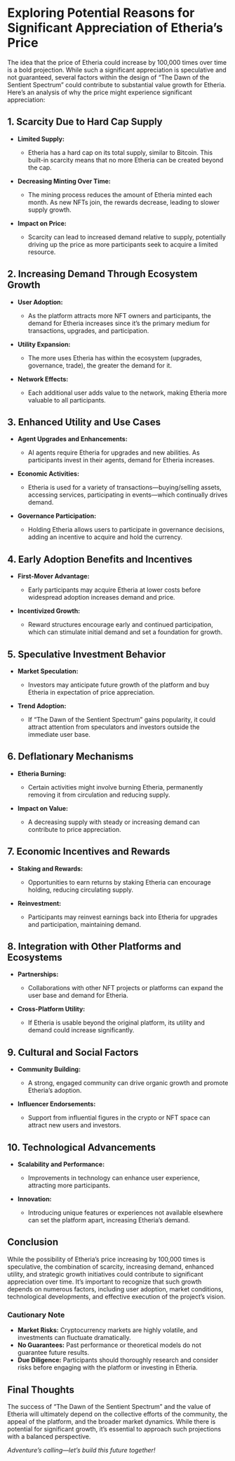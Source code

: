 # Exploring Potential Reasons for Significant Appreciation of Etheria’s Price

The idea that the price of Etheria could increase by 100,000 times over time is a bold projection. While such a significant appreciation is speculative and not guaranteed, several factors within the design of “The Dawn of the Sentient Spectrum” could contribute to substantial value growth for Etheria. Here’s an analysis of why the price might experience significant appreciation:

## 1. Scarcity Due to Hard Cap Supply

- **Limited Supply:**
  - Etheria has a hard cap on its total supply, similar to Bitcoin. This built-in scarcity means that no more Etheria can be created beyond the cap.

- **Decreasing Minting Over Time:**
  - The mining process reduces the amount of Etheria minted each month. As new NFTs join, the rewards decrease, leading to slower supply growth.

- **Impact on Price:**
  - Scarcity can lead to increased demand relative to supply, potentially driving up the price as more participants seek to acquire a limited resource.

## 2. Increasing Demand Through Ecosystem Growth

- **User Adoption:**
  - As the platform attracts more NFT owners and participants, the demand for Etheria increases since it’s the primary medium for transactions, upgrades, and participation.

- **Utility Expansion:**
  - The more uses Etheria has within the ecosystem (upgrades, governance, trade), the greater the demand for it.

- **Network Effects:**
  - Each additional user adds value to the network, making Etheria more valuable to all participants.

## 3. Enhanced Utility and Use Cases

- **Agent Upgrades and Enhancements:**
  - AI agents require Etheria for upgrades and new abilities. As participants invest in their agents, demand for Etheria increases.

- **Economic Activities:**
  - Etheria is used for a variety of transactions—buying/selling assets, accessing services, participating in events—which continually drives demand.

- **Governance Participation:**
  - Holding Etheria allows users to participate in governance decisions, adding an incentive to acquire and hold the currency.

## 4. Early Adoption Benefits and Incentives

- **First-Mover Advantage:**
  - Early participants may acquire Etheria at lower costs before widespread adoption increases demand and price.

- **Incentivized Growth:**
  - Reward structures encourage early and continued participation, which can stimulate initial demand and set a foundation for growth.

## 5. Speculative Investment Behavior

- **Market Speculation:**
  - Investors may anticipate future growth of the platform and buy Etheria in expectation of price appreciation.

- **Trend Adoption:**
  - If “The Dawn of the Sentient Spectrum” gains popularity, it could attract attention from speculators and investors outside the immediate user base.

## 6. Deflationary Mechanisms

- **Etheria Burning:**
  - Certain activities might involve burning Etheria, permanently removing it from circulation and reducing supply.

- **Impact on Value:**
  - A decreasing supply with steady or increasing demand can contribute to price appreciation.

## 7. Economic Incentives and Rewards

- **Staking and Rewards:**
  - Opportunities to earn returns by staking Etheria can encourage holding, reducing circulating supply.

- **Reinvestment:**
  - Participants may reinvest earnings back into Etheria for upgrades and participation, maintaining demand.

## 8. Integration with Other Platforms and Ecosystems

- **Partnerships:**
  - Collaborations with other NFT projects or platforms can expand the user base and demand for Etheria.

- **Cross-Platform Utility:**
  - If Etheria is usable beyond the original platform, its utility and demand could increase significantly.

## 9. Cultural and Social Factors

- **Community Building:**
  - A strong, engaged community can drive organic growth and promote Etheria’s adoption.

- **Influencer Endorsements:**
  - Support from influential figures in the crypto or NFT space can attract new users and investors.

## 10. Technological Advancements

- **Scalability and Performance:**
  - Improvements in technology can enhance user experience, attracting more participants.

- **Innovation:**
  - Introducing unique features or experiences not available elsewhere can set the platform apart, increasing Etheria’s demand.

## Conclusion

While the possibility of Etheria’s price increasing by 100,000 times is speculative, the combination of scarcity, increasing demand, enhanced utility, and strategic growth initiatives could contribute to significant appreciation over time. It’s important to recognize that such growth depends on numerous factors, including user adoption, market conditions, technological developments, and effective execution of the project’s vision.

### Cautionary Note

- **Market Risks:** Cryptocurrency markets are highly volatile, and investments can fluctuate dramatically.
- **No Guarantees:** Past performance or theoretical models do not guarantee future results.
- **Due Diligence:** Participants should thoroughly research and consider risks before engaging with the platform or investing in Etheria.

## Final Thoughts

The success of “The Dawn of the Sentient Spectrum” and the value of Etheria will ultimately depend on the collective efforts of the community, the appeal of the platform, and the broader market dynamics. While there is potential for significant growth, it’s essential to approach such projections with a balanced perspective.

*Adventure’s calling—let’s build this future together!*
